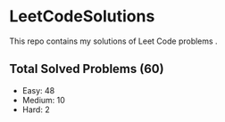 # LeetCodeSolutions
This repo contains my solutions of Leet Code problems .

## Total Solved Problems (60)

- Easy: 48
- Medium: 10
- Hard: 2
